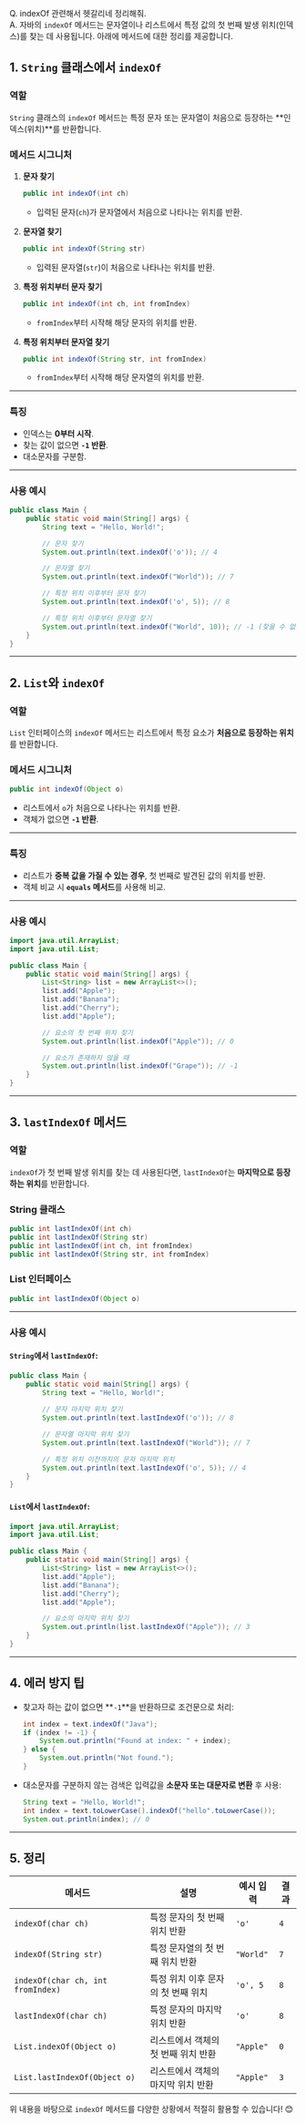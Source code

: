 
Q. indexOf 관련해서 헷갈리네 정리해줘.   
A. 자바의 `indexOf` 메서드는 문자열이나 리스트에서 특정 값의 첫 번째 발생 위치(인덱스)를 찾는 데 사용됩니다. 아래에 메서드에 대한 정리를 제공합니다.



## 1. **`String` 클래스에서 `indexOf`**
### **역할**
`String` 클래스의 `indexOf` 메서드는 특정 문자 또는 문자열이 처음으로 등장하는 **인덱스(위치)**를 반환합니다.

### **메서드 시그니처**
1. **문자 찾기**
   ```java
   public int indexOf(int ch)
   ```
   - 입력된 문자(`ch`)가 문자열에서 처음으로 나타나는 위치를 반환.

2. **문자열 찾기**
   ```java
   public int indexOf(String str)
   ```
   - 입력된 문자열(`str`)이 처음으로 나타나는 위치를 반환.

3. **특정 위치부터 문자 찾기**
   ```java
   public int indexOf(int ch, int fromIndex)
   ```
   - `fromIndex`부터 시작해 해당 문자의 위치를 반환.

4. **특정 위치부터 문자열 찾기**
   ```java
   public int indexOf(String str, int fromIndex)
   ```
   - `fromIndex`부터 시작해 해당 문자열의 위치를 반환.

---

### **특징**
- 인덱스는 **0부터 시작**.
- 찾는 값이 없으면 **`-1` 반환**.
- 대소문자를 구분함.

---

### **사용 예시**
```java
public class Main {
    public static void main(String[] args) {
        String text = "Hello, World!";

        // 문자 찾기
        System.out.println(text.indexOf('o')); // 4

        // 문자열 찾기
        System.out.println(text.indexOf("World")); // 7

        // 특정 위치 이후부터 문자 찾기
        System.out.println(text.indexOf('o', 5)); // 8

        // 특정 위치 이후부터 문자열 찾기
        System.out.println(text.indexOf("World", 10)); // -1 (찾을 수 없음)
    }
}
```

---

## 2. **`List`와 `indexOf`**
### **역할**
`List` 인터페이스의 `indexOf` 메서드는 리스트에서 특정 요소가 **처음으로 등장하는 위치**를 반환합니다.

### **메서드 시그니처**
```java
public int indexOf(Object o)
```
- 리스트에서 `o`가 처음으로 나타나는 위치를 반환.
- 객체가 없으면 **`-1` 반환**.

---

### **특징**
- 리스트가 **중복 값을 가질 수 있는 경우**, 첫 번째로 발견된 값의 위치를 반환.
- 객체 비교 시 **`equals` 메서드**를 사용해 비교.

---

### **사용 예시**
```java
import java.util.ArrayList;
import java.util.List;

public class Main {
    public static void main(String[] args) {
        List<String> list = new ArrayList<>();
        list.add("Apple");
        list.add("Banana");
        list.add("Cherry");
        list.add("Apple");

        // 요소의 첫 번째 위치 찾기
        System.out.println(list.indexOf("Apple")); // 0

        // 요소가 존재하지 않을 때
        System.out.println(list.indexOf("Grape")); // -1
    }
}
```

---

## 3. **`lastIndexOf` 메서드**
### **역할**
`indexOf`가 첫 번째 발생 위치를 찾는 데 사용된다면, `lastIndexOf`는 **마지막으로 등장하는 위치**를 반환합니다.

### **String 클래스**
```java
public int lastIndexOf(int ch)
public int lastIndexOf(String str)
public int lastIndexOf(int ch, int fromIndex)
public int lastIndexOf(String str, int fromIndex)
```

### **List 인터페이스**
```java
public int lastIndexOf(Object o)
```

---

### **사용 예시**
#### `String`에서 `lastIndexOf`:
```java
public class Main {
    public static void main(String[] args) {
        String text = "Hello, World!";
        
        // 문자 마지막 위치 찾기
        System.out.println(text.lastIndexOf('o')); // 8

        // 문자열 마지막 위치 찾기
        System.out.println(text.lastIndexOf("World")); // 7

        // 특정 위치 이전까지의 문자 마지막 위치
        System.out.println(text.lastIndexOf('o', 5)); // 4
    }
}
```

#### `List`에서 `lastIndexOf`:
```java
import java.util.ArrayList;
import java.util.List;

public class Main {
    public static void main(String[] args) {
        List<String> list = new ArrayList<>();
        list.add("Apple");
        list.add("Banana");
        list.add("Cherry");
        list.add("Apple");

        // 요소의 마지막 위치 찾기
        System.out.println(list.lastIndexOf("Apple")); // 3
    }
}
```

---

## 4. **에러 방지 팁**
- 찾고자 하는 값이 없으면 **`-1`**을 반환하므로 조건문으로 처리:
  ```java
  int index = text.indexOf("Java");
  if (index != -1) {
      System.out.println("Found at index: " + index);
  } else {
      System.out.println("Not found.");
  }
  ```

- 대소문자를 구분하지 않는 검색은 입력값을 **소문자 또는 대문자로 변환** 후 사용:
  ```java
  String text = "Hello, World!";
  int index = text.toLowerCase().indexOf("hello".toLowerCase());
  System.out.println(index); // 0
  ```

---

## 5. **정리**

| 메서드                              | 설명                                  | 예시 입력                  | 결과    |
|-------------------------------------|---------------------------------------|----------------------------|---------|
| `indexOf(char ch)`                  | 특정 문자의 첫 번째 위치 반환         | `'o'`                      | `4`     |
| `indexOf(String str)`               | 특정 문자열의 첫 번째 위치 반환       | `"World"`                  | `7`     |
| `indexOf(char ch, int fromIndex)`   | 특정 위치 이후 문자의 첫 번째 위치    | `'o', 5`                   | `8`     |
| `lastIndexOf(char ch)`              | 특정 문자의 마지막 위치 반환          | `'o'`                      | `8`     |
| `List.indexOf(Object o)`            | 리스트에서 객체의 첫 번째 위치 반환   | `"Apple"`                  | `0`     |
| `List.lastIndexOf(Object o)`        | 리스트에서 객체의 마지막 위치 반환    | `"Apple"`                  | `3`     |

위 내용을 바탕으로 `indexOf` 메서드를 다양한 상황에서 적절히 활용할 수 있습니다! 😊

